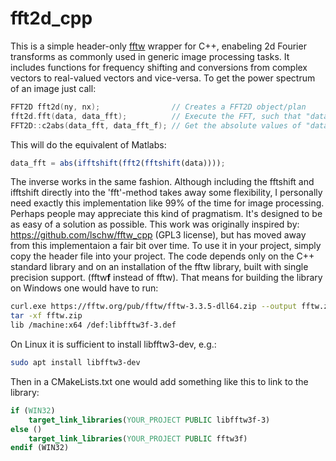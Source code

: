 # fft2d_cpp
This is a simple header-only [fftw](https://fftw.org/) wrapper for C++, enabeling 2d Fourier transforms as commonly used in generic image processing tasks. It includes functions for frequency shifting and conversions from complex vectors to real-valued vectors and vice-versa. To get the power spectrum of an image just call:
```C++
FFT2D fft2d(ny, nx);                // Creates a FFT2D object/plan
fft2d.fft(data, data_fft);          // Execute the FFT, such that "data" contains the image and "data_fft" will hold the complex power spectrum
FFT2D::c2abs(data_fft, data_fft_f); // Get the absolute values of "data_fft" (e.g. for plotting)
```
This will do the equivalent of Matlabs:
```Octave
data_fft = abs(ifftshift(fft2(fftshift(data))));
```
The inverse works in the same fashion. Although including the fftshift and ifftshift directly into the 'fft'-method takes away some flexibility, I personally need exactly this implementation like 99% of the time for image processing. Perhaps people may appreciate this kind of pragmatism. It's designed to be as easy of a solution as possible. This work was originally inspired by: https://github.com/lschw/fftw_cpp (GPL3 license), but has moved away from this implementaion a fair bit over time. To use it in your project, simply copy the header file into your project. The code depends only on the C++ standard library and on an installation of the fftw library, built with single precision support. (fftw**f** instead of fftw). That means for building the library on Windows one would have to run:
```bash
curl.exe https://fftw.org/pub/fftw/fftw-3.3.5-dll64.zip --output fftw.zip
tar -xf fftw.zip
lib /machine:x64 /def:libfftw3f-3.def
```
On Linux it is sufficient to install libfftw3-dev, e.g.:
```bash
sudo apt install libfftw3-dev
```
Then in a CMakeLists.txt one would add something like this to link to the library:
```cmake
if (WIN32)
    target_link_libraries(YOUR_PROJECT PUBLIC libfftw3f-3)
else ()
    target_link_libraries(YOUR_PROJECT PUBLIC fftw3f)
endif (WIN32)
```
